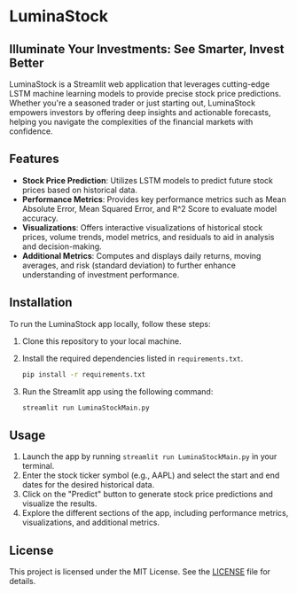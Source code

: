 # LuminaStock

## Illuminate Your Investments: See Smarter, Invest Better

LuminaStock is a Streamlit web application that leverages cutting-edge LSTM machine learning models to provide precise stock price predictions. Whether you're a seasoned trader or just starting out, LuminaStock empowers investors by offering deep insights and actionable forecasts, helping you navigate the complexities of the financial markets with confidence.

## Features

- **Stock Price Prediction**: Utilizes LSTM models to predict future stock prices based on historical data.
- **Performance Metrics**: Provides key performance metrics such as Mean Absolute Error, Mean Squared Error, and R^2 Score to evaluate model accuracy.
- **Visualizations**: Offers interactive visualizations of historical stock prices, volume trends, model metrics, and residuals to aid in analysis and decision-making.
- **Additional Metrics**: Computes and displays daily returns, moving averages, and risk (standard deviation) to further enhance understanding of investment performance.

## Installation

To run the LuminaStock app locally, follow these steps:

1. Clone this repository to your local machine.
    
2. Install the required dependencies listed in `requirements.txt`.
    ```bash
    pip install -r requirements.txt
    ```
3. Run the Streamlit app using the following command:
    ```bash
    streamlit run LuminaStockMain.py
    ```

## Usage

1. Launch the app by running `streamlit run LuminaStockMain.py` in your terminal.
2. Enter the stock ticker symbol (e.g., AAPL) and select the start and end dates for the desired historical data.
3. Click on the "Predict" button to generate stock price predictions and visualize the results.
4. Explore the different sections of the app, including performance metrics, visualizations, and additional metrics.

## License

This project is licensed under the MIT License. See the [LICENSE](LICENSE) file for details.

